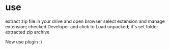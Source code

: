 # use 

extract zip file in your drive and open browser select extension and manage extension; checked Developer and click to Load unpacked; it's set folder extracted zip archive

Now use plugin :)